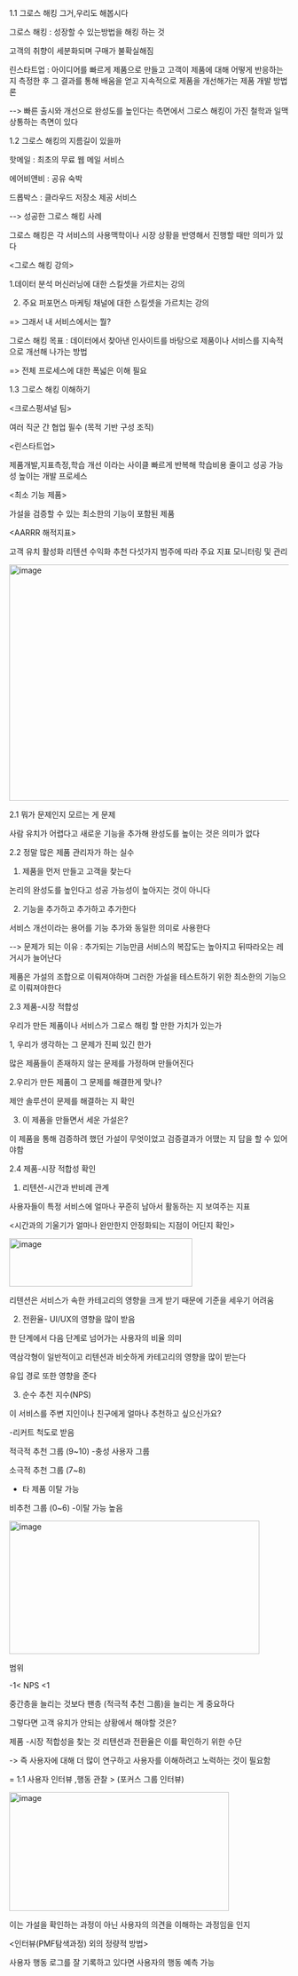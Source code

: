 1.1  그로스 해킹 그거,우리도 해봅시다

그로스 해킹 : 성장할 수 있는방법을 해킹 하는 것

고객의 취향이 세분화되며 구매가 불확실해짐

린스타트업 : 아이디어를 빠르게 제품으로 만들고 고객이 제품에 대해 어떻게 반응하는 지 측정한 후 그 결과를 통해 배움을 얻고 지속적으로 제품을 개선해가는 제품 개발 방법론

--> 빠른 출시와 개선으로 완성도를 높인다는 측면에서 그로스 해킹이 가진 철학과 일맥상통하는 측면이 있다

1.2 그로스 해킹의 지름길이 있을까

핫메일 : 최초의 무료 웹 메일 서비스

에어비앤비 : 공유 숙박

드롭박스 : 클라우드 저장소 제공 서비스

--> 성공한 그로스 해킹 사례

그로스 해킹은 각 서비스의 사용맥학이나 시장 상황을 반영해서 진행할 때만 의미가 있다

<그로스 해킹 강의>

1.데이터 분석 머신러닝에 대한 스킬셋을 가르치는 강의

2. 주요 퍼포먼스 마케팅 채널에 대한 스킬셋을 가르치는 강의

=> 그래서 내 서비스에서는 뭘?

그로스 해킹 목표 : 데이터에서 찾아낸 인사이트를 바탕으로 제품이나 서비스를 지속적으로 개선해 나가는 방법

=> 전체 프로세스에 대한 폭넓은 이해 필요

1.3 그로스 해킹 이해하기

<크로스펑셔널 팀>

여러 직군 간 협업 필수 (목적 기반 구성 조직)

<린스타트업>

제품개발,지표측정,학습 개선 이라는 사이클 빠르게 반복해 학습비용 줄이고 성공 가능성 높이는 개발 프로세스

<최소 기능 제품>

가설을 검증할 수 있는 최소한의 기능이 포함된 제품

<AARRR 해적지표>

 고객 유치 활성화 리텐션 수익화 추천 다섯가지 범주에 따라 주요 지표 모니터링 및 관리

<img width="576" height="426" alt="image" src="https://github.com/user-attachments/assets/2c3243ee-cad0-40ba-93d4-ecc075f24477" />

 2.1 뭐가 문제인지 모르는 게 문제

사람 유치가 어렵다고 새로운 기능을 추가해 완성도를 높이는 것은 의미가 없다

2.2 정말 많은 제품 관리자가 하는 실수

1. 제품을 먼저 만들고 고객을 찾는다

논리의 완성도를 높인다고 성공 가능성이 높아지는 것이 아니다

2. 기능을 추가하고 추가하고 추가한다

서비스 개선이라는 용어를 기능 추가와 동일한 의미로 사용한다

--> 문제가 되는 이유 : 추가되는 기능만큼 서비스의 복잡도는 높아지고 뒤따라오는 레거시가 늘어난다

제품은 가설의 조합으로 이뤄져야하며 그러한 가설을 테스트하기 위한 최소한의 기능으로 이뤄져야한다

2.3 제품-시장 적합성

우리가 만든 제품이나 서비스가 그로스 해킹 할 만한 가치가 있는가

1, 우리가 생각하는 그 문제가 진찌 있긴 한가

많은 제품들이 존재하지 않는 문제를 가정하며 만들어진다

2.우리가 만든 제품이 그 문제를 해결한게 맞나?

제안 솔루션이 문제를 해결하는 지 확인

3. 이 제품을 만들면서 세운 가설은?

이 제품을 통해 검증하려 했던 가설이 무엇이었고 검증결과가 어땠는 지 답을 할 수 있어야함

2.4 제품-시장 적합성 확인

1. 리텐션-시간과 반비례 관계

사용자들이 특정 서비스에 얼마나 꾸준히 남아서 활동하는 지 보여주는 지표

<시간과의 기울기가 얼마나 완만한지 안정화되는 지점이 어딘지 확인>

<img width="330" height="87" alt="image" src="https://github.com/user-attachments/assets/e5d44520-ad12-4fce-ae9f-11923dd717ff" />

리텐션은 서비스가 속한 카테고리의 영향을 크게 받기 때문에 기준을 세우기 어려움

2. 전환율- UI/UX의 영향을 많이 받음

한 단계에서 다음 단계로 넘어가는 사용자의 비율 의미

역삼각형이 일반적이고 리텐션과 비숫하게 카테고리의 영향을 많이 받는다

유입 경로 또한 영향을 준다

3. 순수 추천 지수(NPS)

이 서비스를 주변 지인이나 친구에게 얼마나 추천하고 싶으신가요?

-리커트 척도로 받음

적극적 추천 그룹 (9~10)
-충성 사용자 그룹

소극적 추천 그룹 (7~8)
- 타 제품 이탈 가능

비추천 그룹 (0~6)
-이탈 가능 높음

<img width="451" height="240" alt="image" src="https://github.com/user-attachments/assets/00c37012-2249-4658-8a9a-34c159f20ec3" />

범위

-1< NPS <1

중간층을 늘리는 것보다 팬층 (적극적 추천 그룹)을 늘리는 게 중요하다

그렇다면 고객 유치가 안되는 상황에서 해야할 것은?

제품 -시장 적합성을 찾는 것 리텐션과 전환율은 이를 확인하기 위한 수단

-> 즉 사용자에 대해 더 많이 연구하고 사용자를 이해하려고 노력하는 것이 필요함

= 1:1 사용자 인터뷰 ,행동 관찰 > (포커스 그룹 인터뷰)

<img width="396" height="214" alt="image" src="https://github.com/user-attachments/assets/a43a35c7-30dd-40f3-b666-5430a1be2381" />

이는 가설을 확인하는 과정이 아닌 사용자의 의견을 이해하는 과정임을 인지

<인터뷰(PMF탐색과정) 외의 정량적 방법>

사용자 행동 로그를 잘 기록하고 있다면 사용자의 행동 예측 가능

